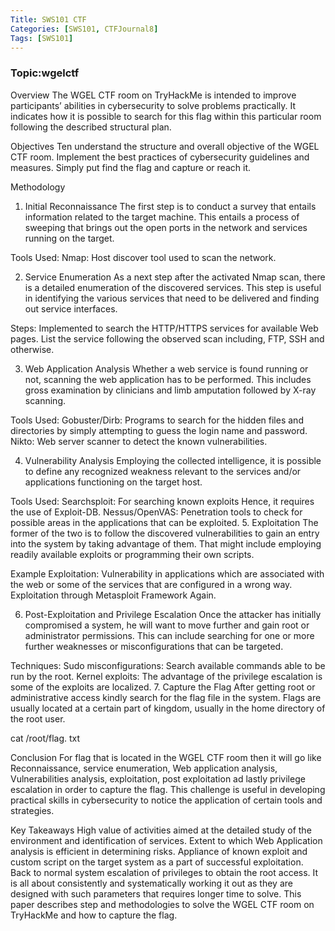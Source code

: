 ```yaml
---
Title: SWS101 CTF 
Categories: [SWS101, CTFJournal8]
Tags: [SWS101]
---
```


### Topic:wgelctf

Overview 
 The WGEL CTF room on TryHackMe is intended to improve participants’ abilities in cybersecurity to solve problems practically. It indicates how it is possible to search for this flag within this particular room following the described structural plan. 
 
 Objectives 
 Ten understand the structure and overall objective of the WGEL CTF room. 
 Implement the best practices of cybersecurity guidelines and measures. 
 Simply put find the flag and capture or reach it. 
 
 Methodology 
 1. Initial Reconnaissance 
 The first step is to conduct a survey that entails information related to the target machine. This entails a process of sweeping that brings out the open ports in the network and services running on the target. 
 
 Tools Used: 
 Nmap: Host discover tool used to scan the network. 
 
 2. Service Enumeration 
 As a next step after the activated Nmap scan, there is a detailed enumeration of the discovered services. This step is useful in identifying the various services that need to be delivered and finding out service interfaces. 
 
 Steps: 
 Implemented to search the HTTP/HTTPS services for available Web pages. 
 List the service following the observed scan including, FTP, SSH and otherwise. 

 3. Web Application Analysis 
 Whether a web service is found running or not, scanning the web application has to be performed. This includes gross examination by clinicians and limb amputation followed by X-ray scanning. 
 
 Tools Used: 
 Gobuster/Dirb: Programs to search for the hidden files and directories by simply attempting to guess the login name and password. 
 Nikto: Web server scanner to detect the known vulnerabilities. 
 
 4. Vulnerability Analysis 
 Employing the collected intelligence, it is possible to define any recognized weakness relevant to the services and/or applications functioning on the target host. 
 
 Tools Used: 
 Searchsploit: For searching known exploits Hence, it requires the use of Exploit-DB. 
 Nessus/OpenVAS: Penetration tools to check for possible areas in the applications that can be exploited. 
 5. Exploitation 
 The former of the two is to follow the discovered vulnerabilities to gain an entry into the system by taking advantage of them. That might include employing readily available exploits or programming their own scripts. 
 
 Example Exploitation: 
 Vulnerability in applications which are associated with the web or some of the services that are configured in a wrong way. 
 Exploitation through Metasploit Framework Again. 
 
 6. Post-Exploitation and Privilege Escalation 
 Once the attacker has initially compromised a system, he will want to move further and gain root or administrator permissions. This can include searching for one or more further weaknesses or misconfigurations that can be targeted. 
 
 Techniques: 
 Sudo misconfigurations: Search available commands able to be run by the root. 
 Kernel exploits: The advantage of the privilege escalation is some of the exploits are localized. 
 7. Capture the Flag 
 After getting root or administrative access kindly search for the flag file in the system. Flags are usually located at a certain part of kingdom, usually in the home directory of the root user. 
 
 cat /root/flag. txt 

 Conclusion 
 For flag that is located in the WGEL CTF room then it will go like Reconnaissance, service enumeration, Web application analysis, Vulnerabilities analysis, exploitation, post exploitation ad lastly privilege escalation in order to capture the flag. This challenge is useful in developing practical skills in cybersecurity to notice the application of certain tools and strategies. 
 
 Key Takeaways 
 High value of activities aimed at the detailed study of the environment and identification of services. 
 Extent to which Web Application analysis is efficient in determining risks. 
 Appliance of known exploit and custom script on the target system as a part of successful exploitation. 
 Back to normal system escalation of privileges to obtain the root access. 
 It is all about consistently and systematically working it out as they are designed with such parameters that requires longer time to solve. 
 This paper describes step and methodologies to solve the WGEL CTF room on TryHackMe and how to capture the flag.